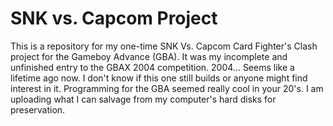 # SNK vs. Capcom Project

This is a repository for my one-time SNK Vs. Capcom Card Fighter's Clash project for the Gameboy Advance (GBA). It was my incomplete and unfinished entry to the GBAX 2004 competition. 2004... Seems like a lifetime ago now. I don't know if this one still builds or anyone might find interest in it. Programming for the GBA seemed really cool in your 20's. I am uploading what I can salvage from my computer's hard disks for preservation.
